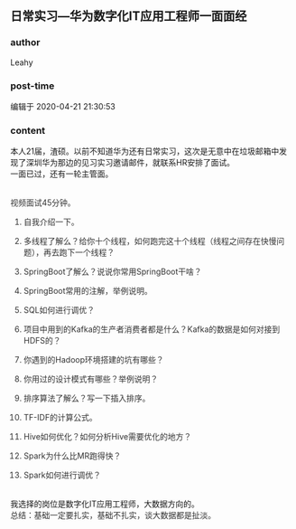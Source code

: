 ## 日常实习—华为数字化IT应用工程师一面面经
### author 
Leahy
### post-time 

编辑于  2020-04-21 21:30:53
### content 
<div class="post-topic-des nc-post-content">
 <div>
  本人21届，渣硕。以前不知道华为还有日常实习，这次是无意中在垃圾邮箱中发现了深圳华为那边的见习实习邀请邮件，就联系HR安排了面试。
 </div>
 <div>
  一面已过，还有一轮主管面。
 </div>
 <div>
  <br/>
 </div>
 <div>
  <p style="color: rgb(51,51,51);">
   <span>
    视频面试45分钟。
   </span>
  </p>
  <ol style="color: rgb(51,51,51);">
   <li>
    <p>
     <span>
      自我介绍一下。
     </span>
    </p>
   </li>
   <li>
    <p>
     <span>
      多线程了解么？给你十个线程，如何跑完这十个线程（线程之间存在快慢问题），再去跑下一个线程？
     </span>
    </p>
   </li>
   <li>
    <p>
     <span>
      SpringBoot了解么？说说你常用SpringBoot干啥？
     </span>
    </p>
   </li>
   <li>
    <p>
     <span>
      SpringBoot常用的注解，举例说明。
     </span>
    </p>
   </li>
   <li>
    <p>
     <span>
      SQL如何进行调优？
     </span>
    </p>
   </li>
   <li>
    <p>
     <span>
      项目中用到的Kafka的生产者消费者都是什么？Kafka的数据是如何对接到HDFS的？
     </span>
    </p>
   </li>
   <li>
    <p>
     <span>
      你遇到的Hadoop环境搭建的坑有哪些？
     </span>
    </p>
   </li>
   <li>
    <p>
     <span>
      你用过的设计模式有哪些？举例说明？
     </span>
    </p>
   </li>
   <li>
    <p>
     <span>
      排序算法了解么？写一下插入排序。
     </span>
    </p>
   </li>
   <li>
    <p>
     <span>
      TF-IDF的计算公式。
     </span>
    </p>
   </li>
   <li>
    <p>
     <span>
      Hive如何优化？如何分析Hive需要优化的地方？
     </span>
    </p>
   </li>
   <li>
    <p>
     <span>
      Spark为什么比MR跑得快？
     </span>
    </p>
   </li>
   <li>
    <div>
     <span>
      Spark如何进行调优？
     </span>
    </div>
   </li>
  </ol>
  <div>
   <br/>
  </div>
  我选择的岗位是数字化IT应用工程师，大数据方向的。
  <br/>
 </div>
 <div>
  <span style="color: rgb(51,51,51);">
   总结：基础一定要扎实，基础不扎实，谈大数据都是扯淡。
  </span>
  <br/>
 </div>
</div>
